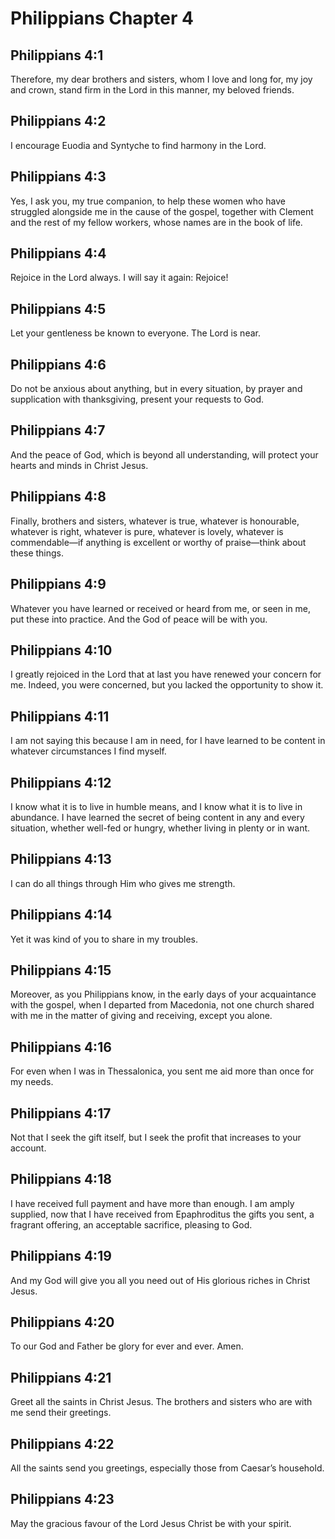# Philippians Chapter 4

## Philippians 4:1

Therefore, my dear brothers and sisters, whom I love and long for, my joy and crown, stand firm in the Lord in this manner, my beloved friends.

## Philippians 4:2

I encourage Euodia and Syntyche to find harmony in the Lord.

## Philippians 4:3

Yes, I ask you, my true companion, to help these women who have struggled alongside me in the cause of the gospel, together with Clement and the rest of my fellow workers, whose names are in the book of life.

## Philippians 4:4

Rejoice in the Lord always. I will say it again: Rejoice!

## Philippians 4:5

Let your gentleness be known to everyone. The Lord is near.

## Philippians 4:6

Do not be anxious about anything, but in every situation, by prayer and supplication with thanksgiving, present your requests to God.

## Philippians 4:7

And the peace of God, which is beyond all understanding, will protect your hearts and minds in Christ Jesus.

## Philippians 4:8

Finally, brothers and sisters, whatever is true, whatever is honourable, whatever is right, whatever is pure, whatever is lovely, whatever is commendable—if anything is excellent or worthy of praise—think about these things.

## Philippians 4:9

Whatever you have learned or received or heard from me, or seen in me, put these into practice. And the God of peace will be with you.

## Philippians 4:10

I greatly rejoiced in the Lord that at last you have renewed your concern for me. Indeed, you were concerned, but you lacked the opportunity to show it.

## Philippians 4:11

I am not saying this because I am in need, for I have learned to be content in whatever circumstances I find myself.

## Philippians 4:12

I know what it is to live in humble means, and I know what it is to live in abundance. I have learned the secret of being content in any and every situation, whether well-fed or hungry, whether living in plenty or in want.

## Philippians 4:13

I can do all things through Him who gives me strength.

## Philippians 4:14

Yet it was kind of you to share in my troubles.

## Philippians 4:15

Moreover, as you Philippians know, in the early days of your acquaintance with the gospel, when I departed from Macedonia, not one church shared with me in the matter of giving and receiving, except you alone.

## Philippians 4:16

For even when I was in Thessalonica, you sent me aid more than once for my needs.

## Philippians 4:17

Not that I seek the gift itself, but I seek the profit that increases to your account.

## Philippians 4:18

I have received full payment and have more than enough. I am amply supplied, now that I have received from Epaphroditus the gifts you sent, a fragrant offering, an acceptable sacrifice, pleasing to God.

## Philippians 4:19

And my God will give you all you need out of His glorious riches in Christ Jesus.

## Philippians 4:20

To our God and Father be glory for ever and ever. Amen.

## Philippians 4:21

Greet all the saints in Christ Jesus. The brothers and sisters who are with me send their greetings.

## Philippians 4:22

All the saints send you greetings, especially those from Caesar’s household.

## Philippians 4:23

May the gracious favour of the Lord Jesus Christ be with your spirit.
